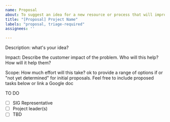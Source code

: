 ```yaml
---
name: Proposal
about: To suggest an idea for a new resource or process that will improve cloud native security that you want to work on (if you have an idea that you don't personally want to work on, make a "suggestion")
title: "[Proposal] Project Name"
labels: "proposal, triage-required"
assignees: ''

---
```


Description: what's your idea? 

Impact: Describe the customer impact of the problem. Who will this help?  How will it help them?

Scope: How much effort will this take? ok to provide a range of options if or "not yet determined" for initial proposals.  Feel free to include proposed tasks below or link a Google doc 

TO DO
- [ ] SIG Representative
- [ ] Project leader(s)
- [ ] TBD
